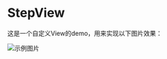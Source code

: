 # StepView 
这是一个自定义View的demo，用来实现以下图片效果：

![示例图片](http://a2.qpic.cn/psb?/V140L2yT0frtRf/BhMgk19IXPFI97iAME9fu4*hp3NIzkzCrqykpO5rgs8!/b/dPcAAAAAAAAA&bo=5wF7AAAAAAADB78!&rf=viewer_4)
